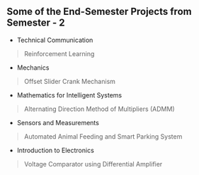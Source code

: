 ## Some of the End-Semester Projects from Semester - 2

* Technical Communication
 > Reinforcement Learning   
* Mechanics
 > Offset Slider Crank Mechanism 
* Mathematics for Intelligent Systems
 > Alternating Direction Method of Multipliers (ADMM) 
* Sensors and Measurements
 > Automated Animal Feeding and Smart Parking System 
* Introduction to Electronics
 > Voltage Comparator using Differential Amplifier


